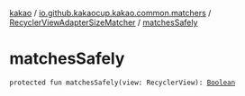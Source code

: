 [kakao](../../index.md) / [io.github.kakaocup.kakao.common.matchers](../index.md) / [RecyclerViewAdapterSizeMatcher](index.md) / [matchesSafely](./matches-safely.md)

# matchesSafely

`protected fun matchesSafely(view: RecyclerView): `[`Boolean`](https://kotlinlang.org/api/latest/jvm/stdlib/kotlin/-boolean/index.html)